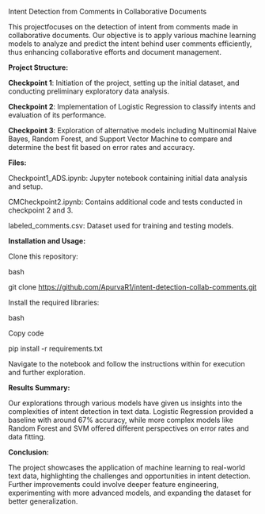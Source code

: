 Intent Detection from Comments in Collaborative Documents

This projectfocuses on the detection of intent from comments made in collaborative documents. Our objective is to apply various machine learning models to analyze and predict the intent behind user comments efficiently, thus enhancing collaborative efforts and document management.


**Project Structure:**

**Checkpoint 1**: Initiation of the project, setting up the initial dataset, and conducting preliminary exploratory data analysis.

**Checkpoint 2**: Implementation of Logistic Regression to classify intents and evaluation of its performance.

**Checkpoint 3**: Exploration of alternative models including Multinomial Naive Bayes, Random Forest, and Support Vector Machine to compare and determine the best fit based on error rates and accuracy.


**Files:**

Checkpoint1_ADS.ipynb: Jupyter notebook containing initial data analysis and setup.

CMCheckpoint2.ipynb: Contains additional code and tests conducted in checkpoint 2 and 3.

labeled_comments.csv: Dataset used for training and testing models.


**Installation and Usage:**

Clone this repository:

bash

git clone https://github.com/ApurvaR1/intent-detection-collab-comments.git

Install the required libraries:

bash

Copy code

pip install -r requirements.txt

Navigate to the notebook and follow the instructions within for execution and further exploration.


**Results Summary:**

Our explorations through various models have given us insights into the complexities of intent detection in text data. Logistic Regression provided a baseline with around 67% accuracy, while more complex models like Random Forest and SVM offered different perspectives on error rates and data fitting.


**Conclusion:**

The project showcases the application of machine learning to real-world text data, highlighting the challenges and opportunities in intent detection. Further improvements could involve deeper feature engineering, experimenting with more advanced models, and expanding the dataset for better generalization.
